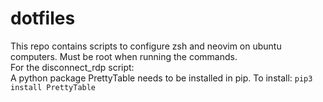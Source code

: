 # dotfiles
This repo contains scripts to configure zsh and neovim on ubuntu computers.
Must be root when running the commands.   
For the disconnect_rdp script:   
A python package PrettyTable needs to be installed in pip. To install: `pip3 install PrettyTable`
